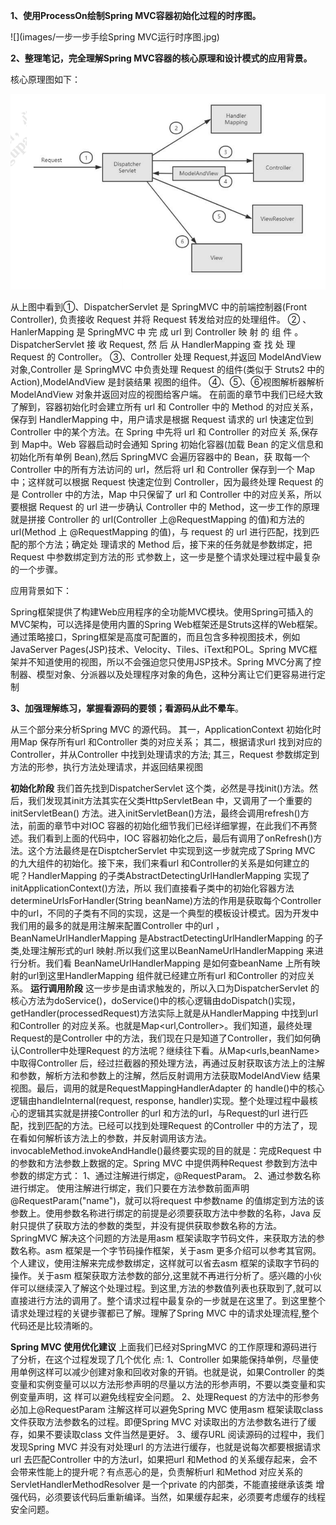 **1、使用ProcessOn绘制Spring MVC容器初始化过程的时序图。**

![](images/一步一步手绘Spring MVC运行时序图.jpg)

**2、整理笔记，完全理解Spring MVC容器的核心原理和设计模式的应用背景。**

核心原理图如下：

![1554338234566](images/1554338234566.png)

从上图中看到①、DispatcherServlet 是 SpringMVC 中的前端控制器(Front Controller), 负责接收 Request 并将 Request 转发给对应的处理组件。 ② 、 HanlerMapping 是 SpringMVC 中 完 成 url 到 Controller 映 射 的 组 件 。 DispatcherServlet 接 收 Request, 然 后 从 HandlerMapping 查 找 处 理 Request 的 Controller。 ③、Controller 处理 Request,并返回 ModelAndView 对象,Controller 是 SpringMVC 中负责处理 Request 的组件(类似于 Struts2 中的 Action),ModelAndView 是封装结果 视图的组件。 ④、⑤、⑥视图解析器解析 ModelAndView 对象并返回对应的视图给客户端。 在前面的章节中我们已经大致了解到，容器初始化时会建立所有 url 和 Controller 中的 Method 的对应关系，保存到 HandlerMapping 中，用户请求是根据 Request 请求的 url 快速定位到 Controller 中的某个方法。在 Spring 中先将 url 和 Controller 的对应关 系,保存到 Map中。Web 容器启动时会通知 Spring 初始化容器(加载 Bean 的定义信息和初始化所有单例 Bean),然后 SpringMVC 会遍历容器中的 Bean，获 取每一个 Controller 中的所有方法访问的 url，然后将 url 和 Controller 保存到一个 Map 中；这样就可以根据 Request 快速定位到 Controller，因为最终处理 Request 的是 Controller 中的方法，Map 中只保留了 url 和 Controller 中的对应关系，所以要根据 Request 的 url 进一步确认 Controller 中的 Method，这一步工作的原理就是拼接 Controller 的 url(Controller 上@RequestMapping 的值)和方法的 url(Method 上 @RequestMapping 的值)，与 request 的 url 进行匹配，找到匹配的那个方法；确定处 理请求的 Method 后，接下来的任务就是参数绑定，把 Request 中参数绑定到方法的形 式参数上，这一步是整个请求处理过程中最复杂的一个步骤。 

应用背景如下：

Spring框架提供了构建Web应用程序的全功能MVC模块。使用Spring可插入的MVC架构，可以选择是使用内置的Spring Web框架还是Struts这样的Web框架。通过策略接口，Spring框架是高度可配置的，而且包含多种视图技术，例如JavaServer Pages(JSP)技术、Velocity、Tiles、iText和POL。Spring MVC框架并不知道使用的视图，所以不会强迫您只使用JSP技术。Spring MVC分离了控制器、模型对象、分派器以及处理程序对象的角色，这种分离让它们更容易进行定制 

**3、加强理解练习，掌握看源码的要领；看源码从此不晕车**。

从三个部分来分析Spring MVC 的源代码。
其一，ApplicationContext 初始化时用Map 保存所有url 和Controller 类的对应关系；
其二，根据请求url 找到对应的Controller，并从Controller 中找到处理请求的方法;
其三，Request 参数绑定到方法的形参，执行方法处理请求，并返回结果视图

**初始化阶段**
我们首先找到DispatcherServlet 这个类，必然是寻找init()方法。然后，我们发现其init方法其实在父类HttpServletBean 中，又调用了一个重要的initServletBean() 方法。进入initServletBean()方法，最终会调用refresh()方法，前面的章节中对IOC 容器的初始化细节我们已经详细掌握，在此我们不再赘述。我们看到上面的代码中，IOC 容器初始化之后，最后有调用了onRefresh()方法。这个方法最终是在DisptcherServlet 中实现到这一步就完成了Spring MVC 的九大组件的初始化。接下来，我们来看url 和Controller的关系是如何建立的呢？HandlerMapping 的子类AbstractDetectingUrlHandlerMapping 实现了initApplicationContext()方法，所以
我们直接看子类中的初始化容器方法determineUrlsForHandler(String beanName)方法的作用是获取每个Controller 中的url，不同的子类有不同的实现，这是一个典型的模板设计模式。因为开发中我们用的最多的就是用注解来配置Controller 中的url ， BeanNameUrlHandlerMapping 是AbstractDetectingUrlHandlerMapping 的子类,处理注解形式的url 映射.所以我们这里以BeanNameUrlHandlerMapping 来进行分析。我们看
BeanNameUrlHandlerMapping 是如何查beanName 上所有映射的url到这里HandlerMapping 组件就已经建立所有url 和Controller 的对应关系。
**运行调用阶段**
这一步步是由请求触发的，所以入口为DispatcherServlet 的核心方法为doService()，doService()中的核心逻辑由doDispatch()实现，getHandler(processedRequest)方法实际上就是从HandlerMapping 中找到url 和Controller 的对应关系。也就是Map<url,Controller>。我们知道，最终处理Request的是Controller 中的方法，我们现在只是知道了Controller，我们如何确认Controller中处理Request 的方法呢？继续往下看。从Map<urls,beanName>中取得Controller 后，经过拦截器的预处理方法，再通过反射获取该方法上的注解和参数，解析方法和参数上的注解，然后反射调用方法获取ModelAndView 结果视图。最后，调用的就是RequestMappingHandlerAdapter 的
handle()中的核心逻辑由handleInternal(request, response, handler)实现。整个处理过程中最核心的逻辑其实就是拼接Controller 的url 和方法的url，与Request的url 进行匹配，找到匹配的方法。已经可以找到处理Request 的Controller 中的方法了，现在看如何解析该方法上的参数，并反射调用该方法。invocableMethod.invokeAndHandle()最终要实现的目的就是：完成Request 中的参数和方法参数上数据的定。Spring MVC 中提供两种Request 参数到方法中参数的绑定方式：
1、通过注解进行绑定，@RequestParam。
2、通过参数名称进行绑定。
使用注解进行绑定，我们只要在方法参数前面声明@RequestParam("name")，就可以将request 中参数name 的值绑定到方法的该参数上。使用参数名称进行绑定的前提是必须要获取方法中参数的名称，Java 反射只提供了获取方法的参数的类型，并没有提供获取参数名称的方法。SpringMVC 解决这个问题的方法是用asm 框架读取字节码文件，来获取方法的参数名称。asm 框架是一个字节码操作框架，关于asm 更多介绍可以参考其官网。个人建议，使用注解来完成参数绑定，这样就可以省去asm 框架的读取字节码的操作。关于asm 框架获取方法参数的部分,这里就不再进行分析了。感兴趣的小伙伴可以继续深入了解这个处理过程。到这里,方法的参数值列表也获取到了,就可以直接进行方法的调用了。整个请求过程中最复杂的一步就是在这里了。到这里整个请求处理过程的关键步骤都已了解。理解了Spring MVC 中的请求处理流程,整个代码还是比较清晰的。

**Spring MVC 使用优化建议**
上面我们已经对SpringMVC 的工作原理和源码进行了分析，在这个过程发现了几个优化
点:
1、Controller 如果能保持单例，尽量使用单例这样可以减少创建对象和回收对象的开销。也就是说，如果Controller 的类变量和实例变量可以以方法形参声明的尽量以方法的形参声明，不要以类变量和实例变量声明，这
样可以避免线程安全问题。
2、处理Request 的方法中的形参务必加上@RequestParam 注解这样可以避免Spring MVC 使用asm 框架读取class 文件获取方法参数名的过程。即便Spring MVC 对读取出的方法参数名进行了缓存，如果不要读取class 文件当然是更好。
3、缓存URL
阅读源码的过程中，我们发现Spring MVC 并没有对处理url 的方法进行缓存，也就是说每次都要根据请求url 去匹配Controller 中的方法url，如果把url 和Method 的关系缓存起来，会不会带来性能上的提升呢？有点恶心的是，负责解析url 和Method 对应关系的ServletHandlerMethodResolver 是一个private 的内部类，不能直接继承该类
增强代码，必须要该代码后重新编译。当然，如果缓存起来，必须要考虑缓存的线程安全问题。